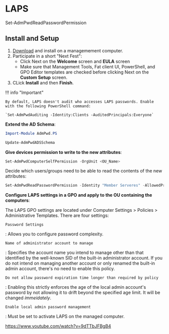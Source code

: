 # LAPS

Set-AdmPwdReadPasswordPermission

## Install and Setup

1. [Download](https://www.microsoft.com/en-us/download/details.aspx?id=46899&WT.mc_id=rss_alldownloads_all) and install on a managemement computer.
2. Participate in a short "Next Fest":
	- Click Next on the **Welcome** screen and **EULA** screen
	- Make sure that Management Tools, Fat client UI, PowerShell, and GPO Editor templates are checked before clicking Next  on the **Custom Setup** screen.
3. CLick **Install** and then **Finish**.

!!! info "Important"

	By default, LAPS doesn't audit who accesses LAPS passwords. Enable with the following PowerShell command:
    
	`Set-AdmPwdAuditing -Identity:Clients -AuditedPrincipals:Everyone`

**Extend the AD Schema**:

```powershell
Import-Module AdmPwd.PS

Update-AdmPwdADSSchema
```

**Give devices permission to write to the new attributes**:


```powershell
Set-AdmPwdComputerSelfPermission -OrgUnit <OU_Name>
```

Decide which users/groups need to be able to read the contents of the new attributes:

```powershell
​Set-AdmPwdReadPasswordPermission -Identity "Member Serveres" -AllowedPrincipals "helpdesk"
```

**Configure LAPS settings in a GPO and apply to the OU containing the computers**:

The LAPS GPO settings are located under Computer Settings > Policies > Administrative Templates. There are four settings:

`Password Settings` 

:	Allows you to configure password complexity.

`Name of administrator account to manage`

:	Specifies the account name you intend to manage other than that identified by the well-known SID of the built-in administrator account. If you do not intend on managing another account or only renamed the built-in admin account, there's no need to enable this policy.

`Do not allow password expiration time longer than required by policy`

:	Enabling this strictly enforces the age of the local admin account's password by not allowing it to drift beyond the specified age limit. It will be changed *immeidately*.

`Enable local admin password management`

:	Must be set to activate LAPS on the managed computer.

https://www.youtube.com/watch?v=9dTTbJFBgB4